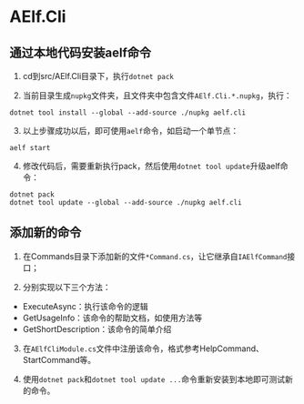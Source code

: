 # AElf.Cli

## 通过本地代码安装aelf命令

1. cd到src/AElf.Cli目录下，执行`dotnet pack`

2. 当前目录生成`nupkg`文件夹，且文件夹中包含文件`AElf.Cli.*.nupkg`，执行：
```shell
dotnet tool install --global --add-source ./nupkg aelf.cli
```

3. 以上步骤成功以后，即可使用`aelf`命令，如启动一个单节点：

```shell
aelf start
```

4. 修改代码后，需要重新执行pack，然后使用`dotnet tool update`升级aelf命令：

```shell
dotnet pack
dotnet tool update --global --add-source ./nupkg aelf.cli
```

## 添加新的命令

1. 在Commands目录下添加新的文件`*Command.cs`，让它继承自`IAElfCommand`接口；

2. 分别实现以下三个方法：
- ExecuteAsync：执行该命令的逻辑
- GetUsageInfo：该命令的帮助文档，如使用方法等
- GetShortDescription：该命令的简单介绍

3. 在`AElfCliModule.cs`文件中注册该命令，格式参考HelpCommand、StartCommand等。

4. 使用`dotnet pack`和`dotnet tool update ...`命令重新安装到本地即可测试新的命令。
